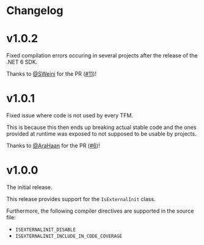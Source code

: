 # Changelog

# v1.0.2

Fixed compilation errors occuring in several projects after the release of the .NET 6 SDK.

Thanks to [@SWeini](https://github.com/SWeini) for the PR ([#11](https://github.com/manuelroemer/IsExternalInit/pull/11))!


# v1.0.1

Fixed issue where code is not used by every TFM.

This is because this then ends up breaking actual stable code
and the ones provided at runtime was exposed to not supposed
to be usable by projects.

Thanks to [@AraHaan](https://github.com/AraHaan) for the PR ([#6](https://github.com/manuelroemer/IsExternalInit/pull/6))!


# v1.0.0

The initial release.

This release provides support for the `IsExternalInit` class.

Furthermore, the following compiler directives are supported in the source file:

* `ISEXTERNALINIT_DISABLE`
* `ISEXTERNALINIT_INCLUDE_IN_CODE_COVERAGE`
